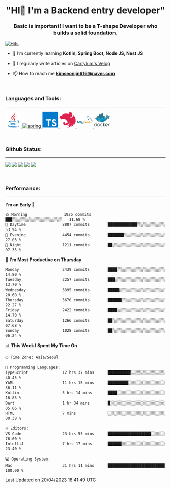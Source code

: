 <h1 align="center">"HI👋 I'm a Backend entry developer" </h1>
<h3 align="center">Basic is important! I want to be a T-shape Developer who builds a solid foundation.</h3>

[![Hits](https://hits.seeyoufarm.com/api/count/incr/badge.svg?url=https%3A%2F%2Fgithub.com%2Fgimseonjin&count_bg=%2318BFE5&title_bg=%23555555&icon=ko-fi.svg&icon_color=%23E7E7E7&title=hits&edge_flat=false)](https://hits.seeyoufarm.com)

- 🌱 I’m currently learning **Kotlin, Spring Boot, Node JS, Nest JS**

- 📝 I regularly write articles on [Carrykim's Velog](https://velog.io/@carrykim)

- 📫 How to reach me **kimseonjin616@naver.com**

<br/>

<h3 align="left">Languages and Tools:</h3>

***

<p align="left"> 
 <a href="https://www.java.com" target="_blank" rel="noreferrer"> <img src="https://raw.githubusercontent.com/devicons/devicon/master/icons/java/java-original.svg" alt="java" width="10%" height="10%"/> </a>
 <a href="https://spring.io/" target="_blank" rel="noreferrer"> <img src="https://www.vectorlogo.zone/logos/springio/springio-icon.svg" alt="spring" width="10%" height="10%"/> </a>
  <a href="https://www.typescriptlang.org/" target="_blank" rel="noreferrer"> <img src="https://raw.githubusercontent.com/devicons/devicon/master/icons/typescript/typescript-original.svg" alt="typescript" width="10%" height="10%"/> </a>
<a href="https://nestjs.com/" target="_blank" rel="noreferrer"> <img src="https://raw.githubusercontent.com/devicons/devicon/master/icons/nestjs/nestjs-plain.svg" alt="nestjs" width="10%" height="10%"/> </a> 
<a href="https://www.mysql.com/" target="_blank" rel="noreferrer"> <img src="https://raw.githubusercontent.com/devicons/devicon/master/icons/mysql/mysql-original-wordmark.svg" alt="mysql" width="10%" height="10%"/>  </a>
 <a href="https://www.docker.com/" target="_blank" rel="noreferrer"> <img src="https://raw.githubusercontent.com/devicons/devicon/master/icons/docker/docker-original-wordmark.svg" alt="docker" width="10%" height="10%"/> </a>
 </p>
</p>

<br/>

<h3 align="left">Github Status:</h3>

***

![](http://github-profile-summary-cards.vercel.app/api/cards/profile-details?username=gimseonjin&theme=nord_bright)
![](http://github-profile-summary-cards.vercel.app/api/cards/repos-per-language?username=gimseonjin&theme=nord_bright)
![](http://github-profile-summary-cards.vercel.app/api/cards/most-commit-language?username=gimseonjin&theme=nord_bright)
![](http://github-profile-summary-cards.vercel.app/api/cards/stats?username=gimseonjin&theme=nord_bright)
![](http://github-profile-summary-cards.vercel.app/api/cards/productive-time?username=gimseonjin&theme=nord_bright&utcOffset=8)


<br/>

<h3 align="left">Performance:</h3>

***

<!--START_SECTION:waka-->
**I'm an Early 🐤** 

```text
🌞 Morning                1925 commits        ███░░░░░░░░░░░░░░░░░░░░░░   11.68 % 
🌆 Daytime                8887 commits        █████████████░░░░░░░░░░░░   53.94 % 
🌃 Evening                4454 commits        ███████░░░░░░░░░░░░░░░░░░   27.03 % 
🌙 Night                  1211 commits        ██░░░░░░░░░░░░░░░░░░░░░░░   07.35 % 
```
📅 **I'm Most Productive on Thursday** 

```text
Monday                   2439 commits        ████░░░░░░░░░░░░░░░░░░░░░   14.80 % 
Tuesday                  2257 commits        ███░░░░░░░░░░░░░░░░░░░░░░   13.70 % 
Wednesday                3395 commits        █████░░░░░░░░░░░░░░░░░░░░   20.60 % 
Thursday                 3670 commits        ██████░░░░░░░░░░░░░░░░░░░   22.27 % 
Friday                   2422 commits        ████░░░░░░░░░░░░░░░░░░░░░   14.70 % 
Saturday                 1266 commits        ██░░░░░░░░░░░░░░░░░░░░░░░   07.68 % 
Sunday                   1028 commits        ██░░░░░░░░░░░░░░░░░░░░░░░   06.24 % 
```


📊 **This Week I Spent My Time On** 

```text
🕑︎ Time Zone: Asia/Seoul

💬 Programming Languages: 
TypeScript               12 hrs 37 mins      ██████████░░░░░░░░░░░░░░░   40.45 % 
YAML                     11 hrs 15 mins      █████████░░░░░░░░░░░░░░░░   36.11 % 
Kotlin                   5 hrs 14 mins       ████░░░░░░░░░░░░░░░░░░░░░   16.83 % 
Dart                     1 hr 34 mins        █░░░░░░░░░░░░░░░░░░░░░░░░   05.06 % 
HTML                     7 mins              ░░░░░░░░░░░░░░░░░░░░░░░░░   00.38 % 

🔥 Editors: 
VS Code                  23 hrs 53 mins      ███████████████████░░░░░░   76.60 % 
IntelliJ                 7 hrs 17 mins       ██████░░░░░░░░░░░░░░░░░░░   23.40 % 

💻 Operating System: 
Mac                      31 hrs 11 mins      █████████████████████████   100.00 % 
```


 Last Updated on 20/04/2023 18:41:49 UTC
<!--END_SECTION:waka-->

<div align="center">
  
